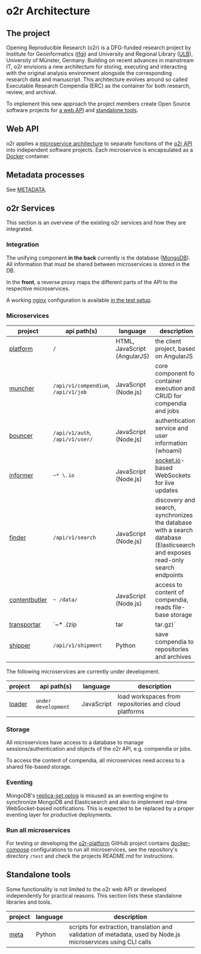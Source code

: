 # o2r Architecture

## The project

Opening Reproducible Research (o2r) is a DFG-funded research project by Institute for Geoinformatics ([ifgi](http://www.uni-muenster.de/Geoinformatics/en/)) and University and Regional Library ([ULB](http://www.ulb.uni-muenster.de/)), University of Münster, Germany. Building on recent advances in mainstream IT, o2r envisions a new architecture for storing, executing and interacting with the original analysis environment alongside the corresponding research data and manuscript. This architecture evolves around so called Executable Research Compendia (ERC) as the container for both research, review, and archival.

To implement this new approach the project members create Open Source software projects for [a web API](https://github.com/o2r-project/architecture#web-api) and [standalone tools](https://github.com/o2r-project/architecture#standalone-tools).

## Web API

o2r applies a [microservice architecture](https://en.wikipedia.org/wiki/Microservices) to separate functions of the [o2r API](http://o2r.info/o2r-web-api) into independent software projects. Each microservice is encapsulated as a [Docker](http://docker.com/) container.

## Metadata processes

See [METADATA](METADATA.md).

## o2r Services

This section is an overview of the existing o2r services and how they are integrated.

### Integration

The unifying component **in the back** currently is the database ([MongoDB](https://www.mongodb.com)). All information that must be shared between microservices is stored in the DB.

In the **front**, a reverse proxy maps the different parts of the API to the respective microservices.

A working [nginx](https://nginx.org) configuration is available [in the test setup](https://github.com/o2r-project/o2r-platform/blob/master/test/nginx.conf).

### Microservices

**project** | **api path(s)** | **language** | **description**
------ | ------ | ------ | ------
[platform](https://github.com/o2r-project/o2r-platform) | `/` | HTML, JavaScript (AngularJS) | the client project, based on AngularJS
[muncher](https://github.com/o2r-project/o2r-muncher) | `/api/v1/compendium`, `/api/v1/job` | JavaScript (Node.js) | core component for container execution and CRUD for compendia and jobs
[bouncer](https://github.com/o2r-project/o2r-bouncer) | `/api/v1/auth`, `/api/v1/user/` | JavaScript (Node.js) | authentication service and user information (whoami)
[informer](https://github.com/o2r-project/o2r-informer) | `~* \.io` | JavaScript (Node.js) | [socket.io](http://socket.io/)-based WebSockets for live updates
[finder](https://github.com/o2r-project/o2r-finder) | `/api/v1/search` | JavaScript (Node.js) | discovery and search, synchronizes the database with a search database (Elasticsearch) and exposes read-only search endpoints
[contentbutler](https://github.com/o2r-project/o2r-contentbutler) | `~ /data/` | JavaScript (Node.js) | access to content of compendia, reads file-base storage
[transportar](https://github.com/o2r-project/o2r-transportar) | `~* \.(zip|tar|tar.gz)` | JavaScript (Node.js) | downloads of compendia in zip or (gzipped) tar formats
[shipper](https://github.com/o2r-project/o2r-shipper) | `/api/v1/shipment` | Python | save compendia to repositories and archives

The following microservices are currently under development.

**project** | **api path(s)** | **language** | **description**
------ | ------ | ------ | ------
[loader](https://github.com/o2r-project/o2r-loader) | `under development` | JavaScript | load workspaces from repositories and cloud platforms

### Storage

All microservices have access to a database to manage sessions/authentication and objects of the o2r API, e.g. compendia or jobs.

To access the content of compendia, all microservices need access to a shared file-based storage.

### Eventing

MongoDB's [replica-set oplog](https://docs.mongodb.com/manual/core/replica-set-oplog/) is misused as an eventing engine to synchronize MongoDB and Elasticsearch and also to implement real-time WebSocket-based notifications. This is expected to be replaced by a proper eventing layer for productive deployments.

### Run all microservices

For testing or developing the [o2r-platform](https://github.com/o2r-project/o2r-platform) GitHub project contains [docker-compose](https://docs.docker.com/compose/compose-file/) configurations to run all microservices, see the repository's directory `/test` and check the projects README.md for instructions.

## Standalone tools

Some functionality is not limited to the o2r web API or developed independently for practical reasons. This section lists these standalone libraries and tools.

**project** | **language** | **description**
------ | ------ | ------
[meta](https://github.com/o2r-project/o2r-meta) | Python | scripts for extraction, translation and validation of metadata, used by Node.js microservices using CLI calls
